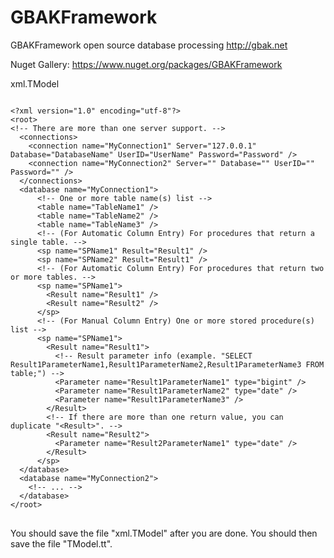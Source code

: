 # GBAKFramework
GBAKFramework open source database processing http://gbak.net

Nuget Gallery: https://www.nuget.org/packages/GBAKFramework

xml.TModel

<pre>
<code>
&lt;?xml version="1.0" encoding="utf-8"?&gt;
&lt;root&gt;
&lt;!-- There are more than one server support. --&gt;
  &lt;connections&gt;
    &lt;connection name="MyConnection1" Server="127.0.0.1" Database="DatabaseName" UserID="UserName" Password="Password" /&gt;
	&lt;connection name="MyConnection2" Server="" Database="" UserID="" Password="" /&gt;
  &lt;/connections&gt;
  &lt;database name="MyConnection1"&gt;
	  &lt;!-- One or more table name(s) list --&gt;
	  &lt;table name="TableName1" /&gt;
	  &lt;table name="TableName2" /&gt;
	  &lt;table name="TableName3" /&gt;
	  &lt;!-- (For Automatic Column Entry) For procedures that return a single table. --&gt;
	  &lt;sp name="SPName1" Result="Result1" /&gt;
	  &lt;sp name="SPName2" Result="Result1" /&gt;
	  &lt;!-- (For Automatic Column Entry) For procedures that return two or more tables. --&gt;
	  &lt;sp name="SPName1"&gt;
		&lt;Result name="Result1" /&gt;
		&lt;Result name="Result2" /&gt;
	  &lt;/sp&gt;
	  &lt;!-- (For Manual Column Entry) One or more stored procedure(s) list --&gt;
	  &lt;sp name="SPName1"&gt;
		&lt;Result name="Result1"&gt;
		  &lt;!-- Result parameter info (example. "SELECT Result1ParameterName1,Result1ParameterName2,Result1ParameterName3 FROM table;") --&gt;
		  &lt;Parameter name="Result1ParameterName1" type="bigint" /&gt;
		  &lt;Parameter name="Result1ParameterName2" type="date" /&gt;
		  &lt;Parameter name="Result1ParameterName3" /&gt;
		&lt;/Result&gt;
		&lt;!-- If there are more than one return value, you can duplicate "&lt;Result&gt;". --&gt;
		&lt;Result name="Result2"&gt;
		  &lt;Parameter name="Result2ParameterName1" type="date" /&gt;
		&lt;/Result&gt;
	  &lt;/sp&gt;
  &lt;/database&gt;
  &lt;database name="MyConnection2"&gt;
	&lt;!-- ... --&gt;
  &lt;/database&gt;
&lt;/root&gt;
</code>
</pre>

You should save the file "xml.TModel" after you are done. You should then save the file "TModel.tt".

